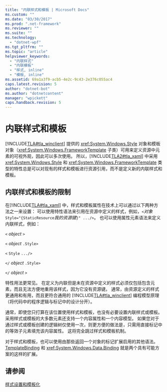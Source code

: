 ```yaml
---
title: "内联样式和模板 | Microsoft Docs"
ms.custom: ""
ms.date: "03/30/2017"
ms.prod: ".net-framework"
ms.reviewer: ""
ms.suite: ""
ms.technology: 
  - "dotnet-wpf"
ms.tgt_pltfrm: ""
ms.topic: "article"
helpviewer_keywords: 
  - "内联样式"
  - "内联模板"
  - "样式, inline"
  - "模板, inline"
ms.assetid: 69a1a3f9-acb5-4e2c-9c43-2e376c055ac4
caps.latest.revision: 5
author: "dotnet-bot"
ms.author: "dotnetcontent"
manager: "wpickett"
caps.handback.revision: 5
---
```

# 内联样式和模板
[!INCLUDE[TLA#tla_winclient](../../../../includes/tlasharptla-winclient-md.md)] 提供的 <xref:System.Windows.Style> 对象和模板对象（<xref:System.Windows.FrameworkTemplate> 子类）可用来定义资源中元素的可视外观，因此可以多次使用。  所以，[!INCLUDE[TLA2#tla_xaml](../../../../includes/tla2sharptla-xaml-md.md)] 中采用 <xref:System.Windows.Style> 和 <xref:System.Windows.FrameworkTemplate> 类型的特性总是可以对现有的样式和模板进行资源引用，而不是定义新的内联样式和模板。  
  
## 内联样式和模板的限制  
 在[!INCLUDE[TLA#tla_xaml](../../../../includes/tlasharptla-xaml-md.md)] 中，样式和模板属性在技术上可以通过以下两种方法之一来设置：  可以使用特性语法来引用在资源中定义的样式，例如，`<`*对象*`Style="{StaticResource`*我的资源键*`}" .../>`。  也可以使用属性元素语法来定义内联样式，例如：  
  
 `<` *object* `>`  
  
 `<` *object* `.Style>`  
  
 `<` `Style`  `.../>`  
  
 `</` *object* `.Style>`  
  
 `</` *object* `>`  
  
 特性用法更常见。  在定义为内联但是未在资源中定义的样式必须仅包括包含元素，而且无法方便地重用该样式，因为它没有资源键。  通常，由资源定义的样式更通用和有用，而且更符合通用的 [!INCLUDE[TLA#tla_winclient](../../../../includes/tlasharptla-winclient-md.md)] 编程模型原理（将代码中的程序逻辑与标记中的设计分开）。  
  
 通常，即使您只打算在该位置使用样式和模板，也没有必要设置内联样式或模板。  采用样式或模板的大多数元素还支持一个内容属性和一个内容模型。  如果您对于通过样式或模板创建的逻辑树仅使用一次，则更方便的做法是，只需用直接标记中的等效子元素填充该内容属性。  这将完全跳过样式和模板机制。  
  
 对于样式和模板，也可以使用由那些返回一个对象的标记扩展启用的其他语法。  [TemplateBinding](../../../../docs/framework/wpf/advanced/templatebinding-markup-extension.md) 和 <xref:System.Windows.Data.Binding> 就是两个具有可能方案的这样的扩展。  
  
## 请参阅  
 [样式设置和模板化](../../../../docs/framework/wpf/controls/styling-and-templating.md)
